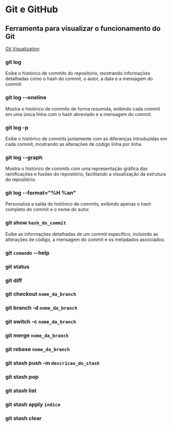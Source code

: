 # Git e GitHub

## Ferramenta para visualizar o funcionamento do Git

[Git Visualization](https://git-school.github.io/visualizing-git/)

### git log
Exibe o histórico de commits do repositório, mostrando informações detalhadas como o hash do commit, o autor, a data e a mensagem do commit.

### git log --oneline
Mostra o histórico de commits de forma resumida, exibindo cada commit em uma única linha com o hash abreviado e a mensagem do commit.

### git log -p
Exibe o histórico de commits juntamente com as diferenças introduzidas em cada commit, mostrando as alterações de código linha por linha.

### git log --graph
Mostra o histórico de commits com uma representação gráfica das ramificações e fusões do repositório, facilitando a visualização da estrutura do repositório.

### git log --format="%H %an"
Personaliza a saída do histórico de commits, exibindo apenas o hash completo do commit e o nome do autor.

### git show `hash_do_commit`
Exibe as informações detalhadas de um commit específico, incluindo as alterações de código, a mensagem do commit e os metadados associados.

### git `comando` --help

### git status

### git diff

### git checkout `nome_da_branch`

### git branch -d `nome_da_branch`

### git switch -c `nome_da_branch`

### git merge `nome_da_branch`

### git rebase `nome_da_branch`

### git stash push -m `descricao_do_stash`

### git stash pop

### git stash list

### git stash apply `indice`

### git stash clear